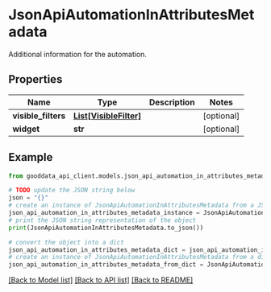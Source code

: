 # JsonApiAutomationInAttributesMetadata

Additional information for the automation.

## Properties

Name | Type | Description | Notes
------------ | ------------- | ------------- | -------------
**visible_filters** | [**List[VisibleFilter]**](VisibleFilter.md) |  | [optional] 
**widget** | **str** |  | [optional] 

## Example

```python
from gooddata_api_client.models.json_api_automation_in_attributes_metadata import JsonApiAutomationInAttributesMetadata

# TODO update the JSON string below
json = "{}"
# create an instance of JsonApiAutomationInAttributesMetadata from a JSON string
json_api_automation_in_attributes_metadata_instance = JsonApiAutomationInAttributesMetadata.from_json(json)
# print the JSON string representation of the object
print(JsonApiAutomationInAttributesMetadata.to_json())

# convert the object into a dict
json_api_automation_in_attributes_metadata_dict = json_api_automation_in_attributes_metadata_instance.to_dict()
# create an instance of JsonApiAutomationInAttributesMetadata from a dict
json_api_automation_in_attributes_metadata_from_dict = JsonApiAutomationInAttributesMetadata.from_dict(json_api_automation_in_attributes_metadata_dict)
```
[[Back to Model list]](../README.md#documentation-for-models) [[Back to API list]](../README.md#documentation-for-api-endpoints) [[Back to README]](../README.md)


